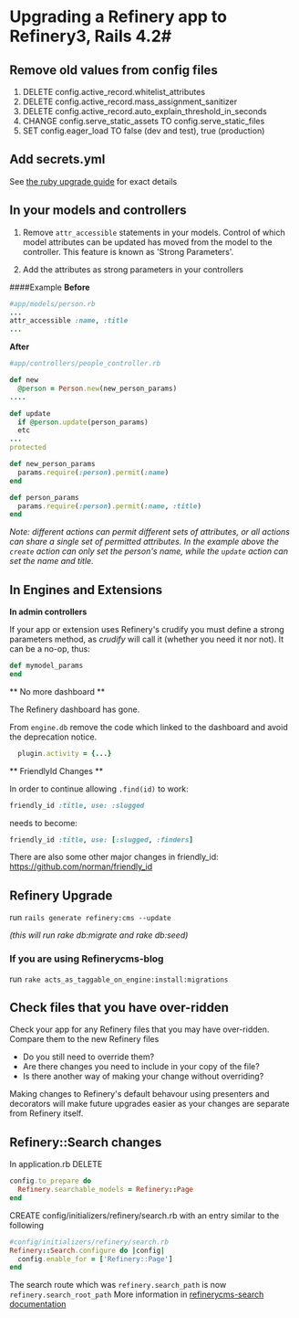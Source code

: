# Upgrading a Refinery app to Refinery3, Rails 4.2#

## Remove old values from config files ##
1. DELETE config.active_record.whitelist_attributes
2. DELETE config.active_record.mass_assignment_sanitizer
3. DELETE config.active_record.auto_explain_threshold_in_seconds
4. CHANGE config.serve_static_assets  TO config.serve_static_files
5. SET config.eager_load TO false (dev and test), true (production)

## Add secrets.yml ##
See [the ruby upgrade guide](http://edgeguides.rubyonrails.org/upgrading_ruby_on_rails.html) for exact details

## In your models and controllers ##
1. Remove `attr_accessible` statements in your models.
Control of which model attributes can be updated has moved from the model to the controller. 
This feature is known as 'Strong Parameters'. 

2. Add the attributes as strong parameters in your controllers

####Example
**Before**
````ruby
#app/models/person.rb
...
attr_accessible :name, :title
...
````

**After**
````ruby
#app/controllers/people_controller.rb

def new
  @person = Person.new(new_person_params)
....

def update
  if @person.update(person_params)
  etc
...
protected

def new_person_params
  params.require(:person).permit(:name)
end

def person_params
  params.require(:person).permit(:name, :title)
end
````

*Note: different actions can permit different sets of attributes, or all actions can share a single set of permitted attributes.
In the example above the `create` action can only set the person's name, while the `update` action can set the name and title.*

## In Engines and Extensions ##

**In admin controllers**

If your app or extension uses Refinery's crudify you must define a strong parameters method, as *crudify* will call it (whether you need it nor not).
It can be a no-op, thus:

````ruby
def mymodel_params
end
````

** No more dashboard **

The Refinery dashboard has gone. 

From `engine.db` remove the code which linked to the dashboard and avoid the deprecation notice.
````ruby
  plugin.activity = {...}
````


** FriendlyId Changes **

In order to continue allowing `.find(id)` to work:

````ruby
friendly_id :title, use: :slugged
````
needs to become:
````ruby
friendly_id :title, use: [:slugged, :finders]
````

There are also some other major changes in friendly_id: https://github.com/norman/friendly_id


## Refinery Upgrade ##
run  `rails generate refinery:cms --update`

*(this will run rake db:migrate and rake db:seed)*

### If you are using Refinerycms-blog ###
run `rake acts_as_taggable_on_engine:install:migrations`


## Check files that you have over-ridden ##
Check your app for any Refinery files that you may have over-ridden.
Compare them to the new Refinery files
* Do you still need to override them?
* Are there changes you need to include in your copy of the file?
* Is there another way of making your change without overriding? 

Making changes to Refinery's default behavour using presenters and decorators will make future upgrades easier as your changes are separate from Refinery itself. 


## Refinery::Search changes
In application.rb DELETE

````ruby
config.to_prepare do
  Refinery.searchable_models = Refinery::Page
end
````

CREATE config/initializers/refinery/search.rb with an entry similar to the following
````ruby
#config/initializers/refinery/search.rb
Refinery::Search.configure do |config|
  config.enable_for = ['Refinery::Page']
end
````

The search route which was `refinery.search_path` is now `refinery.search_root_path`
More information in [refinerycms-search documentation](https://github.com/refinery/refinerycms-search)
